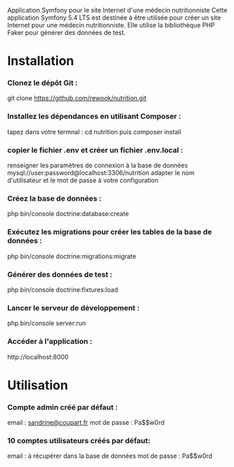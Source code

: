 Application Symfony pour le site Internet d'une médecin nutritionniste
Cette application Symfony 5.4 LTS est destinée à être utilisée pour créer un site Internet pour une médecin nutritionniste. Elle utilise la bibliothèque PHP Faker pour générer des données de test.

# Installation
### Clonez le dépôt Git :

git clone https://github.com/rewook/nutrition.git

### Installez les dépendances en utilisant Composer :

tapez dans votre termnal : cd nutrition puis composer install

### copier le fichier .env et créer un fichier .env.local :
renseigner les paramètres de connexion à la base de données
mysql://user:password@localhost:3306/nutrition
adapter le nom d'utilisateur et le mot de passe à votre configuration

### Créez la base de données :
php bin/console doctrine:database:create

### Exécutez les migrations pour créer les tables de la base de données :
php bin/console doctrine:migrations:migrate

### Générer des données de test :
php bin/console doctrine:fixtures:load

### Lancer le serveur de développement :
php bin/console server:run

### Accéder à l'application :
http://localhost:8000

# Utilisation
### Compte admin créé par défaut :
email : sandrine@coupart.fr
mot de passe : Pa$$w0rd

### 10 comptes utilisateurs créés par défaut:
email : à récupérer dans la base de données
mot de passe : Pa$$w0rd

